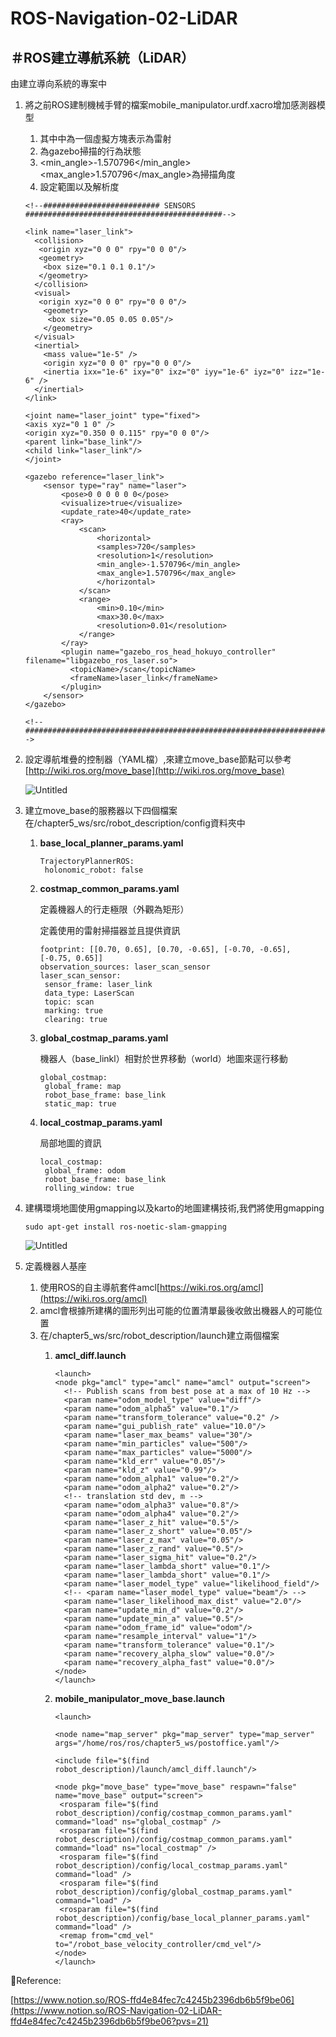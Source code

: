# ROS-Navigation-02-LiDAR

## ＃ROS建立導航系統（LiDAR）

由建立導向系統的專案中

1. 將之前ROS建制機械手臂的檔案mobile_manipulator.urdf.xacro增加感測器模型
    1. 其中<link name="laser_link">中為一個虛擬方塊表示為雷射
    2. <gazebo reference="laser_link">為gazebo掃描的行為狀態
    3. <min_angle>-1.570796</min_angle><max_angle>1.570796</max_angle>為掃描角度
    4. <range>設定範圍以及解析度
    
    ```tsx
    <!--########################## SENSORS ############################################-->
    
    <link name="laser_link">
      <collision>
       <origin xyz="0 0 0" rpy="0 0 0"/>
       <geometry>
        <box size="0.1 0.1 0.1"/>
       </geometry>
      </collision>
      <visual>
       <origin xyz="0 0 0" rpy="0 0 0"/>
        <geometry>
         <box size="0.05 0.05 0.05"/>
        </geometry>
      </visual>
      <inertial>
        <mass value="1e-5" />
        <origin xyz="0 0 0" rpy="0 0 0"/>
        <inertia ixx="1e-6" ixy="0" ixz="0" iyy="1e-6" iyz="0" izz="1e-6" />
      </inertial>
    </link>
    
    <joint name="laser_joint" type="fixed">
    <axis xyz="0 1 0" />
    <origin xyz="0.350 0 0.115" rpy="0 0 0"/>
    <parent link="base_link"/>
    <child link="laser_link"/>
    </joint>
    
    <gazebo reference="laser_link">
    	<sensor type="ray" name="laser">
    		<pose>0 0 0 0 0 0</pose>
    		<visualize>true</visualize>
    		<update_rate>40</update_rate>
    		<ray>
    			<scan>
    				<horizontal>
    				<samples>720</samples>
    				<resolution>1</resolution>
    				<min_angle>-1.570796</min_angle>
    				<max_angle>1.570796</max_angle>
    				</horizontal>
    			</scan>
    			<range>
    				<min>0.10</min>
    				<max>30.0</max>
    				<resolution>0.01</resolution>
    			</range>
    		</ray>
    		<plugin name="gazebo_ros_head_hokuyo_controller" filename="libgazebo_ros_laser.so">
    		  <topicName>/scan</topicName>
    		  <frameName>laser_link</frameName>
    		</plugin>
    	</sensor>
    </gazebo>
    
    <!--###############################################################################-->
    ```
    
2. 設定導航堆疊的控制器（YAML檔）,來建立move_base節點可以參考[http://wiki.ros.org/move_base](http://wiki.ros.org/move_base)
    
    ![Untitled](ROS-Navigation-02-LiDAR%20ffd4e84fec7c4245b2396db6b5f9be06/Untitled.png)
    
3. 建立move_base的服務器以下四個檔案在/chapter5_ws/src/robot_description/config資料夾中
    1. **base_local_planner_params.yaml**
        
        ```tsx
        TrajectoryPlannerROS:
         holonomic_robot: false
        ```
        
    2. **costmap_common_params.yaml**
        
        定義機器人的行走極限（外觀為矩形）
        
        定義使用的雷射掃描器並且提供資訊
        
        ```tsx
        footprint: [[0.70, 0.65], [0.70, -0.65], [-0.70, -0.65], [-0.75, 0.65]]
        observation_sources: laser_scan_sensor
        laser_scan_sensor:
         sensor_frame: laser_link
         data_type: LaserScan
         topic: scan
         marking: true
         clearing: true
        ```
        
    3. **global_costmap_params.yaml**
        
        機器人（base_linkl）相對於世界移動（world）地圖來逕行移動
        
        ```tsx
        global_costmap:
         global_frame: map
         robot_base_frame: base_link
         static_map: true
        ```
        
    4. **local_costmap_params.yaml**
        
        局部地圖的資訊
        
        ```tsx
        local_costmap:
         global_frame: odom
         robot_base_frame: base_link
         rolling_window: true
        ```
        
4. 建構環境地圖使用gmapping以及karto的地圖建構技術,我們將使用gmapping
    
    ```tsx
    sudo apt-get install ros-noetic-slam-gmapping
    ```
    
    ![Untitled](ROS-Navigation-02-LiDAR%20ffd4e84fec7c4245b2396db6b5f9be06/Untitled%201.png)
    
5. 定義機器人基座
    1. 使用ROS的自主導航套件amcl[https://wiki.ros.org/amcl](https://wiki.ros.org/amcl)
    2. amcl會根據所建構的圖形列出可能的位置清單最後收斂出機器人的可能位置
    3. 在/chapter5_ws/src/robot_description/launch建立兩個檔案
        1. **amcl_diff.launch**
            
            ```tsx
            <launch>
            <node pkg="amcl" type="amcl" name="amcl" output="screen">
              <!-- Publish scans from best pose at a max of 10 Hz -->
              <param name="odom_model_type" value="diff"/>
              <param name="odom_alpha5" value="0.1"/>
              <param name="transform_tolerance" value="0.2" />
              <param name="gui_publish_rate" value="10.0"/>
              <param name="laser_max_beams" value="30"/>
              <param name="min_particles" value="500"/>
              <param name="max_particles" value="5000"/>
              <param name="kld_err" value="0.05"/>
              <param name="kld_z" value="0.99"/>
              <param name="odom_alpha1" value="0.2"/>
              <param name="odom_alpha2" value="0.2"/>
              <!-- translation std dev, m -->
              <param name="odom_alpha3" value="0.8"/>
              <param name="odom_alpha4" value="0.2"/>
              <param name="laser_z_hit" value="0.5"/>
              <param name="laser_z_short" value="0.05"/>
              <param name="laser_z_max" value="0.05"/>
              <param name="laser_z_rand" value="0.5"/>
              <param name="laser_sigma_hit" value="0.2"/>
              <param name="laser_lambda_short" value="0.1"/>
              <param name="laser_lambda_short" value="0.1"/>
              <param name="laser_model_type" value="likelihood_field"/>
              <!-- <param name="laser_model_type" value="beam"/> -->
              <param name="laser_likelihood_max_dist" value="2.0"/>
              <param name="update_min_d" value="0.2"/>
              <param name="update_min_a" value="0.5"/>
              <param name="odom_frame_id" value="odom"/>
              <param name="resample_interval" value="1"/>
              <param name="transform_tolerance" value="0.1"/>
              <param name="recovery_alpha_slow" value="0.0"/>
              <param name="recovery_alpha_fast" value="0.0"/>
            </node>
            </launch>
            ```
            
        2. **mobile_manipulator_move_base.launch**
            
            ```tsx
            <launch>
            
            <node name="map_server" pkg="map_server" type="map_server" args="/home/ros/ros/chapter5_ws/postoffice.yaml"/>
            
            <include file="$(find robot_description)/launch/amcl_diff.launch"/>
            
            <node pkg="move_base" type="move_base" respawn="false" name="move_base" output="screen">
             <rosparam file="$(find robot_description)/config/costmap_common_params.yaml" command="load" ns="global_costmap" />
             <rosparam file="$(find robot_description)/config/costmap_common_params.yaml" command="load" ns="local_costmap" />
             <rosparam file="$(find robot_description)/config/local_costmap_params.yaml" command="load" />
             <rosparam file="$(find robot_description)/config/global_costmap_params.yaml" command="load" />
             <rosparam file="$(find robot_description)/config/base_local_planner_params.yaml" command="load" />
             <remap from="cmd_vel" to="/robot_base_velocity_controller/cmd_vel"/>
            </node>
            </launch>
            ```
            

📃Reference:

[https://www.notion.so/ROS-ffd4e84fec7c4245b2396db6b5f9be06](https://www.notion.so/ROS-Navigation-02-LiDAR-ffd4e84fec7c4245b2396db6b5f9be06?pvs=21)